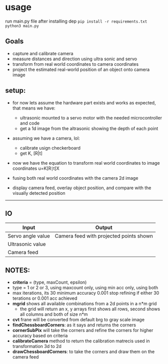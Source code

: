 # usage 
run main.py file after installing dep
```pip install -r requirements.txt```
``` python3 main.py```
## Goals
- capture and calibrate camera
- measure distances and direction using ultra sonic and servo
- transform from real world coordinates to camera coordinates
- project the estimated real-world position of an object onto camera image


## setup:
- for now lets assume the hardware part exists and works as expected, that means we have:
	- ultrasonic mounted to a servo motor with the needed microcontroller and code
	- get a 1d image from the altrasonic showing the depth of each point
- assuming we have a camera, lol:
	- calibrate usign checkerboard
	- get K, [R|t]

- now we have the equation to transform real world coordinates to image coordinates u=K[R∣t]X
- fusing both real world coordinates with the camera 2d image

- display camera feed, overlay object position, and compare with the visually detected position
---
## IO

| Input               | Output                                |
|---------------------|---------------------------------------|
| Servo angle value   | Camera feed with projected points shown |
| Ultrasonic value    |                                       |
| Camera feed         |                                       |




## NOTES:
- **criteria** = (type, maxCount, epsilon)
- type = 1 or 2 or 3, using maxcount only, using min acc only, using both
- max iterations, its 30 minimum accuracy 0.001 stop refining if either 30 terations or 0.001 acc achieved
- **mgrid** shows all available combinations from a 2d points in a n*m grid 
	- the grid will return an x, y arrays first shows all rows, second shows all columns and both of size n*m
- **cvt** frane will be converted from default brg to gray scale image
- **findChessboardCorners**: as it says and returns the corners
- **cornerSubPix** will take the corners and refine the corners for higher accuracy based on criteria
- **calibrateCamera** method to return the calibration matrecis used in transformation 3d to 2d
- **drawChessboardCorners**: to take the corners and draw them on the camera feed